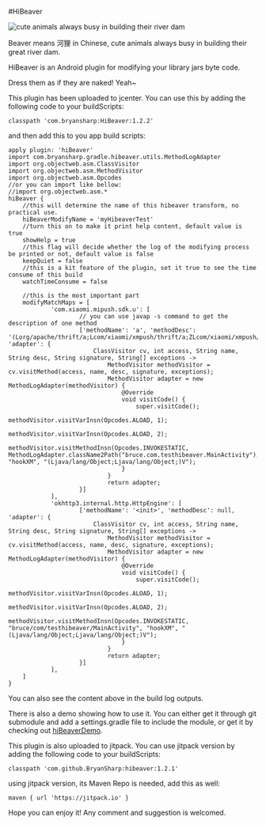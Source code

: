#HiBeaver

![cute animals always busy in building their river dam](https://github.com/BryanSharp/hibeaver/blob/master/beaver.jpeg?raw=true)

Beaver means 河狸 in Chinese, cute animals always busy in building their great river dam.

HiBeaver is an Android plugin for modifying your library jars byte code.

Dress them as if they are naked! Yeah~

This plugin has been uploaded to jcenter. You can use this by adding the following code to your buildScripts:

    classpath 'com.bryansharp:HiBeaver:1.2.2'

and then add this to you app build scripts:

    apply plugin: 'hiBeaver'
    import com.bryansharp.gradle.hibeaver.utils.MethodLogAdapter
    import org.objectweb.asm.ClassVisitor
    import org.objectweb.asm.MethodVisitor
    import org.objectweb.asm.Opcodes
    //or you can import like bellow:
    //import org.objectweb.asm.*
    hiBeaver {
        //this will determine the name of this hibeaver transform, no practical use.
        hiBeaverModifyName = 'myHibeaverTest'
        //turn this on to make it print help content, default value is true
        showHelp = true
        //this flag will decide whether the log of the modifying process be printed or not, default value is false
        keepQuiet = false
        //this is a kit feature of the plugin, set it true to see the time consume of this build
        watchTimeConsume = false
    
        //this is the most important part
        modifyMatchMaps = [
                'com.xiaomi.mipush.sdk.u': [
                        // you can use javap -s command to get the description of one method
                        ['methodName': 'a', 'methodDesc': '(Lorg/apache/thrift/a;Lcom/xiaomi/xmpush/thrift/a;ZLcom/xiaomi/xmpush/thrift/r;)V', 'adapter': {
                            ClassVisitor cv, int access, String name, String desc, String signature, String[] exceptions ->
                                MethodVisitor methodVisitor = cv.visitMethod(access, name, desc, signature, exceptions);
                                MethodVisitor adapter = new MethodLogAdapter(methodVisitor) {
                                    @Override
                                    void visitCode() {
                                        super.visitCode();
                                        methodVisitor.visitVarInsn(Opcodes.ALOAD, 1);
                                        methodVisitor.visitVarInsn(Opcodes.ALOAD, 2);
                                        methodVisitor.visitMethodInsn(Opcodes.INVOKESTATIC, MethodLogAdapter.className2Path("bruce.com.testhibeaver.MainActivity"), "hookXM", "(Ljava/lang/Object;Ljava/lang/Object;)V");
                                    }
                                }
                                return adapter;
                        }]
                ],
                'okhttp3.internal.http.HttpEngine': [
                        ['methodName': '<init>', 'methodDesc': null, 'adapter': {
                            ClassVisitor cv, int access, String name, String desc, String signature, String[] exceptions ->
                                MethodVisitor methodVisitor = cv.visitMethod(access, name, desc, signature, exceptions);
                                MethodVisitor adapter = new MethodLogAdapter(methodVisitor) {
                                    @Override
                                    void visitCode() {
                                        super.visitCode();
                                        methodVisitor.visitVarInsn(Opcodes.ALOAD, 1);
                                        methodVisitor.visitVarInsn(Opcodes.ALOAD, 2);
                                        methodVisitor.visitMethodInsn(Opcodes.INVOKESTATIC, "bruce/com/testhibeaver/MainActivity", "hookXM", "(Ljava/lang/Object;Ljava/lang/Object;)V");
                                    }
                                }
                                return adapter;
                        }]
                ],
        ]
    }

You can also see the content above in the build log outputs.

There is also a demo showing how to use it. You can either get it through git submodule and add a settings.gradle file to include the module, or get it by checking out [hiBeaverDemo](https://github.com/BryanSharp/hiBeaverDemo).

This plugin is also uploaded to jitpack. You can use jitpack version by adding the following code to your buildScripts:

    classpath 'com.github.BryanSharp:hibeaver:1.2.1'

using jitpack version, its Maven Repo is needed, add this as well:

    maven { url 'https://jitpack.io' }

Hope you can enjoy it! Any comment and suggestion is welcomed.